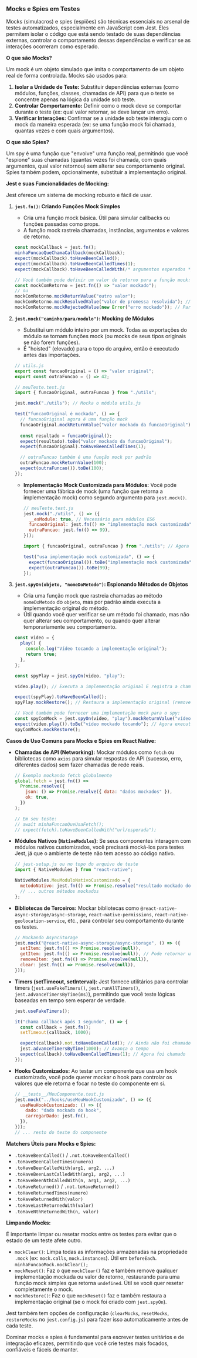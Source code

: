 

### Mocks e Spies em Testes

Mocks (simulacros) e spies (espiões) são técnicas essenciais no arsenal de testes automatizados, especialmente em JavaScript com Jest. Eles permitem isolar o código que está sendo testado de suas dependências externas, controlar o comportamento dessas dependências e verificar se as interações ocorreram como esperado.

**O que são Mocks?**

Um mock é um objeto simulado que imita o comportamento de um objeto real de forma controlada. Mocks são usados para:

1.  **Isolar a Unidade de Teste:** Substituir dependências externas (como módulos, funções, classes, chamadas de API) para que o teste se concentre apenas na lógica da unidade sob teste.
2.  **Controlar Comportamento:** Definir como o mock deve se comportar durante o teste (ex: qual valor retornar, se deve lançar um erro).
3.  **Verificar Interações:** Confirmar se a unidade sob teste interagiu com o mock da maneira esperada (ex: se uma função mock foi chamada, quantas vezes e com quais argumentos).

**O que são Spies?**

Um spy é uma função que "envolve" uma função real, permitindo que você "espione" suas chamadas (quantas vezes foi chamada, com quais argumentos, qual valor retornou) sem alterar seu comportamento original. Spies também podem, opcionalmente, substituir a implementação original.

**Jest e suas Funcionalidades de Mocking:**

Jest oferece um sistema de mocking robusto e fácil de usar.

1.  **`jest.fn()`: Criando Funções Mock Simples**
    *   Cria uma função mock básica. Útil para simular callbacks ou funções passadas como props.
    *   A função mock rastreia chamadas, instâncias, argumentos e valores de retorno.

    ```javascript
    const mockCallback = jest.fn();
    minhaFuncaoQueChamaCallback(mockCallback);
    expect(mockCallback).toHaveBeenCalled();
    expect(mockCallback).toHaveBeenCalledTimes(1);
    expect(mockCallback).toHaveBeenCalledWith(/* argumentos esperados */);

    // Você também pode definir um valor de retorno para a função mock:
    const mockComRetorno = jest.fn(() => "valor mockado");
    // ou
    mockComRetorno.mockReturnValue("outro valor");
    mockComRetorno.mockResolvedValue("valor de promessa resolvida"); // Para funções async
    mockComRetorno.mockRejectedValue(new Error("erro mockado")); // Para funções async
    ```

2.  **`jest.mock("caminho/para/modulo")`: Mocking de Módulos**
    *   Substitui um módulo inteiro por um mock. Todas as exportações do módulo se tornam funções mock (ou mocks de seus tipos originais se não forem funções).
    *   É "hoisted" (elevado) para o topo do arquivo, então é executado antes das importações.

    ```javascript
    // utils.js
    export const funcaoOriginal = () => "valor original";
    export const outraFuncao = () => 42;

    // meuTeste.test.js
    import { funcaoOriginal, outraFuncao } from "./utils";

    jest.mock("./utils"); // Mocka o módulo utils.js

    test("funcaoOriginal é mockada", () => {
      // funcaoOriginal agora é uma função mock
      funcaoOriginal.mockReturnValue("valor mockado da funcaoOriginal");
      
      const resultado = funcaoOriginal();
      expect(resultado).toBe("valor mockado da funcaoOriginal");
      expect(funcaoOriginal).toHaveBeenCalledTimes(1);

      // outraFuncao também é uma função mock por padrão
      outraFuncao.mockReturnValue(100);
      expect(outraFuncao()).toBe(100);
    });
    ```

    *   **Implementação Mock Customizada para Módulos:**
        Você pode fornecer uma fábrica de mock (uma função que retorna a implementação mock) como segundo argumento para `jest.mock()`.

        ```javascript
        // meuTeste.test.js
        jest.mock("./utils", () => ({
          __esModule: true, // Necessário para módulos ES6
          funcaoOriginal: jest.fn(() => "implementação mock customizada"),
          outraFuncao: jest.fn(() => 99),
        }));

        import { funcaoOriginal, outraFuncao } from "./utils"; // Agora importa os mocks customizados

        test("usa implementação mock customizada", () => {
          expect(funcaoOriginal()).toBe("implementação mock customizada");
          expect(outraFuncao()).toBe(99);
        });
        ```

3.  **`jest.spyOn(objeto, "nomeDoMetodo")`: Espionando Métodos de Objetos**
    *   Cria uma função mock que rastreia chamadas ao método `nomeDoMetodo` do `objeto`, mas por padrão ainda executa a implementação original do método.
    *   Útil quando você quer verificar se um método foi chamado, mas não quer alterar seu comportamento, ou quando quer alterar temporariamente seu comportamento.

    ```javascript
    const video = {
      play() {
        console.log("Vídeo tocando a implementação original");
        return true;
      },
    };

    const spyPlay = jest.spyOn(video, "play");

    video.play(); // Executa a implementação original E registra a chamada no spy

    expect(spyPlay).toHaveBeenCalled();
    spyPlay.mockRestore(); // Restaura a implementação original (remove o spy)

    // Você também pode fornecer uma implementação mock para o spy:
    const spyComMock = jest.spyOn(video, "play").mockReturnValue("vídeo mockado tocando");
    expect(video.play()).toBe("vídeo mockado tocando"); // Agora executa a implementação mock
    spyComMock.mockRestore();
    ```

**Casos de Uso Comuns para Mocks e Spies em React Native:**

*   **Chamadas de API (Networking):**
    Mockar módulos como `fetch` ou bibliotecas como `axios` para simular respostas de API (sucesso, erro, diferentes dados) sem fazer chamadas de rede reais.
    ```javascript
    // Exemplo mockando fetch globalmente
    global.fetch = jest.fn(() =>
      Promise.resolve({
        json: () => Promise.resolve({ data: "dados mockados" }),
        ok: true,
      })
    );

    // Em seu teste:
    // await minhaFuncaoQueUsaFetch();
    // expect(fetch).toHaveBeenCalledWith("url/esperada");
    ```

*   **Módulos Nativos (`NativeModules`):**
    Se seus componentes interagem com módulos nativos customizados, você precisará mocká-los para testes Jest, já que o ambiente de teste não tem acesso ao código nativo.
    ```javascript
    // jest-setup.js ou no topo do arquivo de teste
    import { NativeModules } from "react-native";

    NativeModules.MeuModuloNativoCustomizado = {
      metodoNativo: jest.fn(() => Promise.resolve("resultado mockado do nativo")),
      // ... outros métodos mockados
    };
    ```

*   **Bibliotecas de Terceiros:**
    Mockar bibliotecas como `@react-native-async-storage/async-storage`, `react-native-permissions`, `react-native-geolocation-service`, etc., para controlar seu comportamento durante os testes.
    ```javascript
    // Mockando AsyncStorage
    jest.mock("@react-native-async-storage/async-storage", () => ({
      setItem: jest.fn(() => Promise.resolve(null)),
      getItem: jest.fn(() => Promise.resolve(null)), // Pode retornar um valor mockado específico
      removeItem: jest.fn(() => Promise.resolve(null)),
      clear: jest.fn(() => Promise.resolve(null)),
    }));
    ```

*   **Timers (setTimeout, setInterval):**
    Jest fornece utilitários para controlar timers (`jest.useFakeTimers()`, `jest.runAllTimers()`, `jest.advanceTimersByTime(ms)`), permitindo que você teste lógicas baseadas em tempo sem esperar de verdade.
    ```javascript
    jest.useFakeTimers();

    it("chama callback após 1 segundo", () => {
      const callback = jest.fn();
      setTimeout(callback, 1000);

      expect(callback).not.toHaveBeenCalled(); // Ainda não foi chamado
      jest.advanceTimersByTime(1000); // Avança o tempo
      expect(callback).toHaveBeenCalledTimes(1); // Agora foi chamado
    });
    ```

*   **Hooks Customizados:**
    Ao testar um componente que usa um hook customizado, você pode querer mockar o hook para controlar os valores que ele retorna e focar no teste do componente em si.
    ```javascript
    // __tests__/MeuComponente.test.js
    jest.mock("../hooks/useMeuHookCustomizado", () => ({
      useMeuHookCustomizado: () => ({
        dado: "dado mockado do hook",
        carregarDado: jest.fn(),
      }),
    }));
    // ... resto do teste do componente
    ```

**Matchers Úteis para Mocks e Spies:**

*   `.toHaveBeenCalled()` / `.not.toHaveBeenCalled()`
*   `.toHaveBeenCalledTimes(numero)`
*   `.toHaveBeenCalledWith(arg1, arg2, ...)`
*   `.toHaveBeenLastCalledWith(arg1, arg2, ...)`
*   `.toHaveBeenNthCalledWith(n, arg1, arg2, ...)`
*   `.toHaveReturned()` / `.not.toHaveReturned()`
*   `.toHaveReturnedTimes(numero)`
*   `.toHaveReturnedWith(valor)`
*   `.toHaveLastReturnedWith(valor)`
*   `.toHaveNthReturnedWith(n, valor)`

**Limpando Mocks:**

É importante limpar ou resetar mocks entre os testes para evitar que o estado de um teste afete outro.

*   `mockClear()`: Limpa todas as informações armazenadas na propriedade `.mock` (ex: `mock.calls`, `mock.instances`). Útil em `beforeEach`.
    `minhaFuncaoMock.mockClear();`
*   `mockReset()`: Faz o que `mockClear()` faz e também remove qualquer implementação mockada ou valor de retorno, restaurando para uma função mock simples que retorna `undefined`. Útil se você quer resetar completamente o mock.
*   `mockRestore()`: Faz o que `mockReset()` faz e também restaura a implementação original (se o mock foi criado com `jest.spyOn`).

Jest também tem opções de configuração (`clearMocks`, `resetMocks`, `restoreMocks` no `jest.config.js`) para fazer isso automaticamente antes de cada teste.

Dominar mocks e spies é fundamental para escrever testes unitários e de integração eficazes, permitindo que você crie testes mais focados, confiáveis e fáceis de manter.

